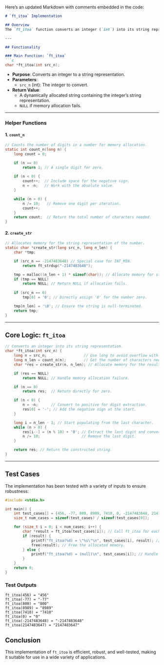 Here’s an updated Markdown with comments embedded in the code:

```markdown
# `ft_itoa` Implementation

## Overview
The `ft_itoa` function converts an integer (`int`) into its string representation (`char *`). This implementation is modular, memory-safe, and capable of handling edge cases, such as the smallest possible integer (`INT_MIN`) and zero.

---

## Functionality

### Main Function: `ft_itoa`
```c
char *ft_itoa(int src_n);
```
- **Purpose**: Converts an integer to a string representation.
- **Parameters**:
  - `src_n` (int): The integer to convert.
- **Return Value**:
  - A dynamically allocated string containing the integer’s string representation.
  - `NULL` if memory allocation fails.

---

### Helper Functions

#### 1. `count_n`
```c
// Counts the number of digits in a number for memory allocation.
static int count_n(long n) {
    long count = 0;

    if (n == 0) 
        return 1; // A single digit for zero.
    
    if (n < 0) {
        count++;  // Include space for the negative sign.
        n = -n;   // Work with the absolute value.
    }

    while (n > 0) {
        n /= 10;   // Remove one digit per iteration.
        count++;
    }
    return count;  // Return the total number of characters needed.
}
```

#### 2. `create_str`
```c
// Allocates memory for the string representation of the number.
static char *create_str(long src_n, long n_len) {
    char *tmp;

    if (src_n == -2147483648) // Special case for INT_MIN.
        return ft_strdup("-2147483648");

    tmp = malloc((n_len + 1) * sizeof(char)); // Allocate memory for string.
    if (tmp == NULL) 
        return NULL; // Return NULL if allocation fails.
    
    if (src_n == 0) 
        tmp[0] = '0'; // Directly assign '0' for the number zero.

    tmp[n_len] = '\0'; // Ensure the string is null-terminated.
    return tmp;
}
```

---

## Core Logic: `ft_itoa`
```c
// Converts an integer into its string representation.
char *ft_itoa(int src_n) {
    long n = src_n;                 // Use long to avoid overflow with INT_MIN.
    long n_len = count_n(n);        // Get the number of characters needed.
    char *res = create_str(n, n_len); // Allocate memory for the result.

    if (res == NULL) 
        return NULL; // Handle memory allocation failure.

    if (n == 0) 
        return res;  // Return directly for zero.

    if (n < 0) {
        n = -n;      // Convert to positive for digit extraction.
        res[0] = '-'; // Add the negative sign at the start.
    }

    long i = n_len - 1; // Start populating from the last character.
    while (n > 0) {
        res[i--] = (n % 10) + '0'; // Extract the last digit and convert to char.
        n /= 10;                   // Remove the last digit.
    }

    return res; // Return the constructed string.
}
```

---

## Test Cases
The implementation has been tested with a variety of inputs to ensure robustness:

```c
#include <stdio.h>

int main() {
    int test_cases[] = {456, -77, 800, 8989, 7410, 0, -2147483648, 2147483647};
    size_t num_cases = sizeof(test_cases) / sizeof(test_cases[0]);

    for (size_t i = 0; i < num_cases; i++) {
        char *result = ft_itoa(test_cases[i]); // Call ft_itoa for each test case.
        if (result) {
            printf("ft_itoa(%d) = \"%s\"\n", test_cases[i], result); // Print result.
            free(result); // Free the allocated memory.
        } else {
            printf("ft_itoa(%d) = (null)\n", test_cases[i]); // Handle NULL cases.
        }
    }
    return 0;
}
```

### Test Outputs
```text
ft_itoa(456) = "456"
ft_itoa(-77) = "-77"
ft_itoa(800) = "800"
ft_itoa(8989) = "8989"
ft_itoa(7410) = "7410"
ft_itoa(0) = "0"
ft_itoa(-2147483648) = "-2147483648"
ft_itoa(2147483647) = "2147483647"
```


## Conclusion
This implementation of `ft_itoa` is efficient, robust, and well-tested, making it suitable for use in a wide variety of applications.
```